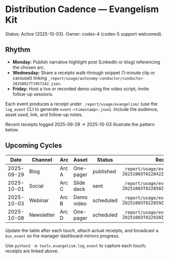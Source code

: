 # Distribution Cadence — Evangelism Kit

Status: Active (2025-10-03). Owner: codex-4 (codex-5 support welcomed).

## Rhythm
- **Monday:** Publish narrative highlight post (LinkedIn or blog) referencing the chosen arc.
- **Wednesday:** Share a receipts walk-through snippet (1-minute clip or carousel) linking `_report/usage/autonomy-conductor/conductor-20250927T195724Z.json`.
- **Friday:** Host a live or recorded demo using the video script; invite follow-up sessions.

Each event produces a receipt under `_report/usage/evangelism/` (use the `log_event` CLI to generate `event-<timestamp>.json`). Include the audience, asset used, link, and follow-up notes.

Recent receipts logged 2025-09-29 → 2025-10-03 illustrate the pattern below.

## Upcoming Cycles
| Date | Channel | Arc | Asset | Status | Receipt |
| --- | --- | --- | --- | --- | --- |
| 2025-09-29 | Blog | Arc A | One-pager | published | `_report/usage/evangelism/event-20251003T022842Z.json` |
| 2025-10-01 | Social | Arc C | Slide deck | sent | `_report/usage/evangelism/event-20251003T022850Z.json` |
| 2025-10-03 | Webinar | Arc B | Demo video | scheduled | `_report/usage/evangelism/event-20251003T022859Z.json` |
| 2025-10-08 | Newsletter | Arc D | One-pager | scheduled | `_report/usage/evangelism/cadence-20251003T022920Z.json` |

Update the table after each touch, attach actual receipts, and broadcast a `bus_event` so the manager dashboard mirrors progress.

Use `python3 -m tools.evangelism.log_event` to capture each touch; receipts are linked above.
